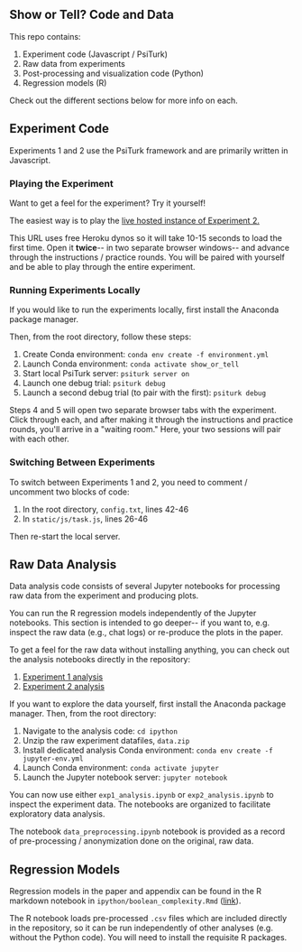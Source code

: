 ## Show or Tell? Code and Data

This repo contains:
1. Experiment code (Javascript / PsiTurk)
2. Raw data from experiments
3. Post-processing and visualization code (Python)
4. Regression models (R)

Check out the different sections below for more info on each.

## Experiment Code
Experiments 1 and 2 use the PsiTurk framework and are primarily written in Javascript. 

### Playing the Experiment
Want to get a feel for the experiment? Try it yourself! 

The easiest way is to play the [live hosted instance of Experiment 2.](https://peaceful-spire-46995.herokuapp.com/) 

This URL uses free Heroku dynos so it will take 10-15 seconds to load the first time. 
Open it **twice**-- in two separate browser windows-- and advance through the instructions / practice rounds. 
You will be paired with yourself and be able to play through the entire experiment.

### Running Experiments Locally
If you would like to run the experiments locally, first install the Anaconda package manager.

Then, from the root directory, follow these steps:
1. Create Conda environment: `conda env create -f environment.yml`
2. Launch Conda environment: `conda activate show_or_tell`
3. Start local PsiTurk server: `psiturk server on`
4. Launch one debug trial: `psiturk debug`
5. Launch a second debug trial (to pair with the first): `psiturk debug`

Steps 4 and 5 will open two separate browser tabs with the experiment. 
Click through each, and after making it through the instructions and practice rounds, you'll arrive in a "waiting room."
Here, your two sessions will pair with each other.

### Switching Between Experiments
To switch between Experiments 1 and 2, you need to comment / uncomment two blocks of code:
1. In the root directory, `config.txt`, lines 42-46
2. In `static/js/task.js`, lines 26-46 

Then re-start the local server.

## Raw Data Analysis
Data analysis code consists of several Jupyter notebooks for processing raw data from the experiment and producing plots. 

You can run the R regression models independently of the Jupyter notebooks. This section is intended to go deeper-- if you want to, e.g. inspect the raw data (e.g., chat logs) or re-produce the plots in the paper.

To get a feel for the raw data without installing anything, you can check out the analysis notebooks directly in the repository:

1. [Experiment 1 analysis](/ipython/exp1_analysis.ipynb)
1. [Experiment 2 analysis](/ipython/exp2_analysis.ipynb)

If you want to explore the data yourself, first install the Anaconda package manager. Then, from the root directory:
1. Navigate to the analysis code: `cd ipython`
2. Unzip the raw experiment datafiles, `data.zip`
3. Install dedicated analysis Conda environment: `conda env create -f jupyter-env.yml`
4. Launch Conda environment: `conda activate jupyter`
5. Launch the Jupyter notebook server: `jupyter notebook`

You can now use either `exp1_analysis.ipynb` or `exp2_analysis.ipynb` to inspect the experiment data. 
The notebooks are organized to facilitate exploratory data analysis.

The notebook  `data_preprocessing.ipynb` notebook is provided as a record of pre-processing / anonymization done on the original, raw data.

## Regression Models 

Regression models in the paper and appendix can be found in the R markdown notebook in `ipython/boolean_complexity.Rmd` ([link](/ipython/boolean_complexity.Rmd)).

The R notebook loads pre-processed `.csv` files which are included directly in the repository, so it can be run independently of other analyses (e.g. without the Python code). You will need to install the requisite R packages.
